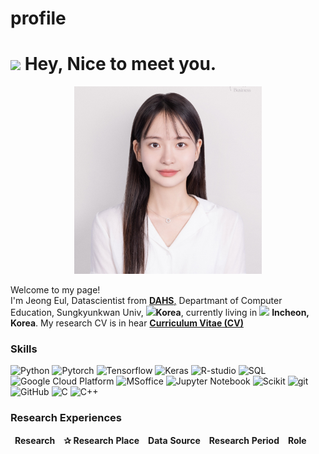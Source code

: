 # profile

<h1><img src="https://emojis.slackmojis.com/emojis/images/1531849430/4246/blob-sunglasses.gif? 1531849430" width="30"/> Hey, Nice to meet you.</h1>
<p align="center"><img src="https://github.com/leeturtle/profile/blob/e6fde1fd70ef2be433900471ab10c5dc2dde8760/KakaoTalk_20230930_184053709.jpg" width="300"/></p>
<p>Welcome to my page! </br> I'm Jeong Eul, Datascientist from <a href="https://dahs.korea.ac.kr/home"><b>DAHS</b>,</a> Departmant of Computer Education, Sungkyunkwan Univ, <img src="https://i.ibb.co/3087dtg/south-korea.png" width="13"/><b>Korea</b>, currently living in <img src="https://i.ibb.co/3087dtg/south-korea.png" width="13"/> <b>Incheon, Korea</b>. My research CV is in
hear
<a href="https://drive.google.com/file/d/1IjF64yBxYT5_CG_EiLFeKOTKPKieMHtc/view?usp=sharing"><b>Curriculum Vitae (CV)</b></a> </p>
<h3>Skills</h3>
<p>
<img alt="Python" src="https://img.shields.io/badge/-Python-45b8d8?style=flat-square&logo=python&logoColor=white" />
<img alt="Pytorch" src="https://img.shields.io/badge/-Pytorch-8DD6F9?style=flat-square&logo=Pytorch&logoColor=white" />
<img alt="Tensorflow" src="https://img.shields.io/badge/-Tensorflow-46a2f1?style=flat-square&logo=Tensorflow&logoColor=white" />
<img alt="Keras" src="https://img.shields.io/badge/-Keras-2088FF?style=flat-square&logo=Keras&logoColor=white" />
<img alt="R-studio" src="https://img.shields.io/badge/-Rstudio-007ACC?style=flat-square&logo=Rstudio&logoColor=white" />
<img alt="SQL" src="https://img.shields.io/badge/-SQL-007ACC?style=flat-square&logo=mysql&logoColor=white" />
<img alt="Google Cloud Platform" src="https://img.shields.io/badge/-Google_Cloud_Platform-1a73e8?style=flat-square&logo=google-cloud&logoColor=white" />
<img alt="MSoffice" src="https://img.shields.io/badge/-MSoffice-5849BE?style=flat-square&logo=Microsoft%20Office&logoColor=white" />
<img alt="Jupyter Notebook" src="https://img.shields.io/badge/-Jupyter-311C87?style=flat-square&logo=Jupyter&logoColor=white" />
<img alt="Scikit" src="https://img.shields.io/badge/-Scikit%20Learn-E10098?style=flat-square&logo=Scikit-Learn&logoColor=white" />
<img alt="git" src="https://img.shields.io/badge/-Git-F05032?style=flat-square&logo=git&logoColor=white" />
<img alt="GitHub" src="https://img.shields.io/badge/-GitHub-ea2845?style=flat-square&logo=GitHub&logoColor=white" />
<img alt="C" src="https://img.shields.io/badge/-C-DD0031?style=flat-square&logo=C&logoColor=white" />
<img alt="C++" src="https://img.shields.io/badge/-C++-CB3837?style=flat-square&logo=C%2B%2B&logoColor=white" />
</p>
<h3>Research Experiences</h3>
<table>
<thead align="center">
<tr>
<td><b>Research</b></td>
<td><b>✰ Research Place</b></td>
<td><b>Data Source</b></td>
<td><b>Research Period</b></td>
<td><b>Role</b></td>
</tr>
</thead>
</table>

